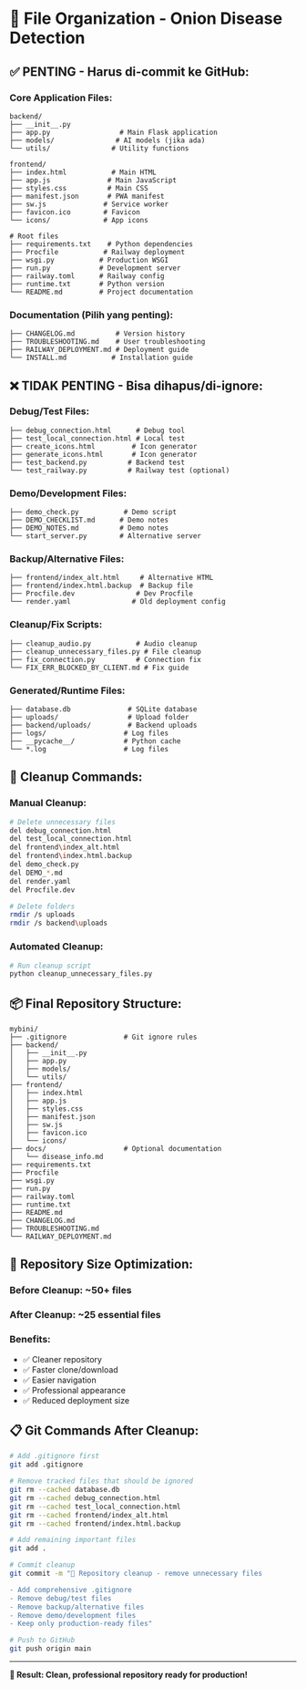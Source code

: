 # 📁 File Organization - Onion Disease Detection

## ✅ **PENTING - Harus di-commit ke GitHub:**

### Core Application Files:
```
backend/
├── __init__.py
├── app.py                 # Main Flask application
├── models/               # AI models (jika ada)
└── utils/               # Utility functions

frontend/
├── index.html           # Main HTML
├── app.js              # Main JavaScript
├── styles.css          # Main CSS
├── manifest.json       # PWA manifest
├── sw.js              # Service worker
├── favicon.ico        # Favicon
└── icons/             # App icons

# Root files
├── requirements.txt    # Python dependencies
├── Procfile           # Railway deployment
├── wsgi.py           # Production WSGI
├── run.py            # Development server
├── railway.toml      # Railway config
├── runtime.txt       # Python version
└── README.md         # Project documentation
```

### Documentation (Pilih yang penting):
```
├── CHANGELOG.md          # Version history
├── TROUBLESHOOTING.md    # User troubleshooting
├── RAILWAY_DEPLOYMENT.md # Deployment guide
└── INSTALL.md           # Installation guide
```

## ❌ **TIDAK PENTING - Bisa dihapus/di-ignore:**

### Debug/Test Files:
```
├── debug_connection.html      # Debug tool
├── test_local_connection.html # Local test
├── create_icons.html         # Icon generator
├── generate_icons.html       # Icon generator
├── test_backend.py          # Backend test
└── test_railway.py          # Railway test (optional)
```

### Demo/Development Files:
```
├── demo_check.py           # Demo script
├── DEMO_CHECKLIST.md      # Demo notes
├── DEMO_NOTES.md          # Demo notes
└── start_server.py        # Alternative server
```

### Backup/Alternative Files:
```
├── frontend/index_alt.html     # Alternative HTML
├── frontend/index.html.backup  # Backup file
├── Procfile.dev               # Dev Procfile
└── render.yaml               # Old deployment config
```

### Cleanup/Fix Scripts:
```
├── cleanup_audio.py           # Audio cleanup
├── cleanup_unnecessary_files.py # File cleanup
├── fix_connection.py          # Connection fix
└── FIX_ERR_BLOCKED_BY_CLIENT.md # Fix guide
```

### Generated/Runtime Files:
```
├── database.db              # SQLite database
├── uploads/                 # Upload folder
├── backend/uploads/         # Backend uploads
├── logs/                   # Log files
├── __pycache__/            # Python cache
└── *.log                   # Log files
```

## 🧹 **Cleanup Commands:**

### Manual Cleanup:
```bash
# Delete unnecessary files
del debug_connection.html
del test_local_connection.html
del frontend\index_alt.html
del frontend\index.html.backup
del demo_check.py
del DEMO_*.md
del render.yaml
del Procfile.dev

# Delete folders
rmdir /s uploads
rmdir /s backend\uploads
```

### Automated Cleanup:
```bash
# Run cleanup script
python cleanup_unnecessary_files.py
```

## 📦 **Final Repository Structure:**

```
mybini/
├── .gitignore              # Git ignore rules
├── backend/
│   ├── __init__.py
│   ├── app.py
│   ├── models/
│   └── utils/
├── frontend/
│   ├── index.html
│   ├── app.js
│   ├── styles.css
│   ├── manifest.json
│   ├── sw.js
│   ├── favicon.ico
│   └── icons/
├── docs/                   # Optional documentation
│   └── disease_info.md
├── requirements.txt
├── Procfile
├── wsgi.py
├── run.py
├── railway.toml
├── runtime.txt
├── README.md
├── CHANGELOG.md
├── TROUBLESHOOTING.md
└── RAILWAY_DEPLOYMENT.md
```

## 🎯 **Repository Size Optimization:**

### Before Cleanup: ~50+ files
### After Cleanup: ~25 essential files

### Benefits:
- ✅ Cleaner repository
- ✅ Faster clone/download
- ✅ Easier navigation
- ✅ Professional appearance
- ✅ Reduced deployment size

## 📋 **Git Commands After Cleanup:**

```bash
# Add .gitignore first
git add .gitignore

# Remove tracked files that should be ignored
git rm --cached database.db
git rm --cached debug_connection.html
git rm --cached test_local_connection.html
git rm --cached frontend/index_alt.html
git rm --cached frontend/index.html.backup

# Add remaining important files
git add .

# Commit cleanup
git commit -m "🧹 Repository cleanup - remove unnecessary files

- Add comprehensive .gitignore
- Remove debug/test files
- Remove backup/alternative files  
- Remove demo/development files
- Keep only production-ready files"

# Push to GitHub
git push origin main
```

---

**🎯 Result: Clean, professional repository ready for production!**